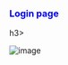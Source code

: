 <h3 style="color: blue">Login page</h3>h3>

![image](https://github.com/akmalxoja/identity-client/assets/145533924/514cad84-646e-49d0-b026-0f3435d7fd0d)
